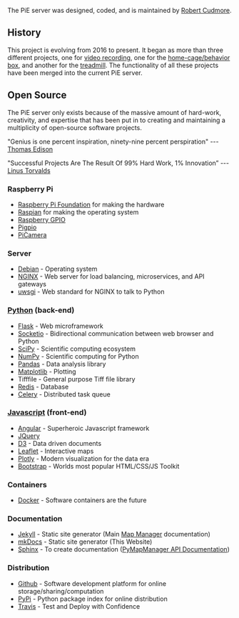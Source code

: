 The PiE server was designed, coded, and is maintained by [Robert Cudmore](http://robertcudmore.org).

## History

This project is evolving from 2016 to present. It began as more than three different projects, one for [video recording][trigger-camera2], one for the [home-cage/behavior box][homecage], and another for the [treadmill][treadmill]. The functionality of all these projects have been merged into the current PiE server.
 
## Open Source

The PiE server only exists because of the massive amount of hard-work, creativity, and expertise that has been put in to creating and maintaining a multiplicity of open-source software projects.

"Genius is one percent inspiration, ninety-nine percent perspiration"
   --- [Thomas Edison](https://en.wikiquote.org/wiki/Thomas_Edison)

"Successful Projects Are The Result Of 99% Hard Work, 1% Innovation”
   --- [Linus Torvalds](https://en.wikipedia.org/wiki/Linus_Torvalds)

### Raspberry Pi
 - [Raspberry Pi Foundation](https://www.raspberrypi.org/) for making the hardware
 - [Raspian](https://www.raspberrypi.org/downloads/raspbian/) for making the operating system
 - [Raspberry GPIO](https://www.raspberrypi.org/documentation/usage/gpio/)
 - [Pigpio](http://abyz.me.uk/rpi/pigpio/) 
 - [PiCamera](https://picamera.readthedocs.io)

### Server
  - [Debian](https://www.debian.org/) - Operating system
  - [NGINX](https://www.nginx.com/) - Web server for load balancing, microservices, and API gateways
  - [uwsgi](https://uwsgi-docs.readthedocs.io/en/latest/) - Web standard for NGINX to talk to Python

### [Python](https://www.python.org/) (back-end)
  - [Flask](http://flask.pocoo.org/) - Web microframework
  - [Socketio](https://python-socketio.readthedocs.io) - Bidirectional communication between web browser and Python
  - [SciPy](https://www.scipy.org/) - Scientific computing ecosystem
  - [NumPy](http://www.numpy.org/) - Scientific computing for Python
  - [Pandas](https://pandas.pydata.org/) - Data analysis library
  - [Matplotlib](https://matplotlib.org/) - Plotting
  - Tifffile - General purpose Tiff file library
  - [Redis](https://redis.io/) - Database
  - [Celery](http://www.celeryproject.org/) - Distributed task queue
 
### [Javascript](https://www.javascript.com/) (front-end)
  - [Angular](https://angularjs.org/) - Superheroic Javascript framework
  - [JQuery](https://jquery.com/)
  - [D3](https://d3js.org/) - Data driven documents
  - [Leaflet](http://leafletjs.com/) - Interactive maps
  - [Plotly](https://plot.ly/) - Modern visualization for the data era
  - [Bootstrap](https://getbootstrap.com/) - Worlds most popular HTML/CSS/JS Toolkit
  
### Containers
  - [Docker][docker] - Software containers are the future

### Documentation
  - [Jekyll](https://jekyllrb.com/) - Static site generator (Main [Map Manager](https://mapmanager.github.io/) documentation)
  - [mkDocs](http://www.mkdocs.org/) - Static site generator (This Website)
  - [Sphinx](http://www.sphinx-doc.org/en/master/) - To create documentation ([PyMapManager API Documentation](http://pymapmanager.readthedocs.io/en/latest/))

### Distribution
  - [Github](https://github.com/) - Software development platform for online storage/sharing/computation
  - [PyPi](https://pypi.org/project/pymapmanager/) - Python package index for online distribution
  - [Travis](https://travis-ci.org/) - Test and Deploy with Confidence

[duckdns]: http://cudmore.duckdns.org
[pymapmanager]: https://github.com/cudmore/PyMapManager
[pymapmanager-data]: https://github.com/mapmanager/PyMapManager-Data
[nginx]: https://www.nginx.com/
[uwsgi]: https://uwsgi-docs.readthedocs.io/en/latest/
[redis]: https://redis.io/
[docker]: https://www.docker.com/community-edition
[treadmill]: https://github.com/cudmore/treadmill
[homecage]: https://github.com/cudmore/homecage
[trigger-camera2]: https://github.com/cudmore/triggercamera2
